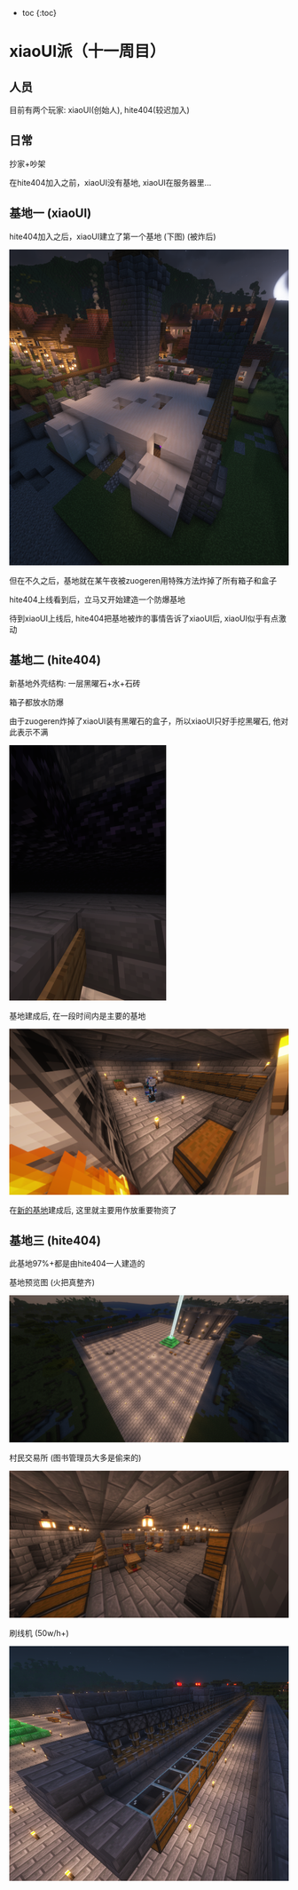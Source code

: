 * toc
{:toc}

# xiaoUI派（十一周目）

## 人员

目前有两个玩家: xiaoUI(创始人), hite404(较迟加入)

## 日常

抄家+吵架

在hite404加入之前，xiaoUI没有基地, xiaoUI在服务器里...

## 基地一 (xiaoUI)

hite404加入之后，xiaoUI建立了第一个基地 (下图) (被炸后)

![基地残骸](uibase.png)

但在不久之后，基地就在某午夜被zuogeren用特殊方法炸掉了所有箱子和盒子

hite404上线看到后，立马又开始建造一个防爆基地

待到xiaoUI上线后, hite404把基地被炸的事情告诉了xiaoUI后, xiaoUI似乎有点激动

## 基地二 (hite404)

新基地外壳结构: 一层黑曜石+水+石砖

箱子都放水防爆

由于zuogeren炸掉了xiaoUI装有黑曜石的盒子，所以xiaoUI只好手挖黑曜石, 他对此表示不满

![基地结构图](uibase2.png)

基地建成后, 在一段时间内是主要的基地

![基地图](uibase3.png)

在[新的基地](#基地三-hite404)建成后, 这里就主要用作放重要物资了

## 基地三 (hite404)

此基地97%+都是由hite404一人建造的

基地预览图 (火把真整齐)

![hite404的基地](uibase4.png)

村民交易所 (图书管理员大多是偷来的)

![村民交易所](uibase5.png)

刷线机 (50w/h+)

![50w/h+刷线机](uibase6.png)
